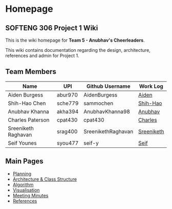 # Homepage

## SOFTENG 306 Project 1 Wiki

This is the wiki homepage for **Team 5 - Anubhav's Cheerleaders**.

This wiki contains documentation regarding the design, architecture, references and admin for Project 1.

## Team Members

| Name                | UPI     | Github Username    | Work Log                              |
| ------------------- | ------- | ------------------ | ------------------------------------- |
| Aiden Burgess       | abur970 | AidenBurgess       | [Aiden](work-logs/Aiden.md)           |
| Shih-Hao Chen       | sche779 | sammochen          | [Shih-Hao](work-logs/Shih-Hao.md)     |
| Anubhav Khanna      | akha394 | AnubhavKhanna98    | [Anubhav](work-logs/Anubhav.md)       |
| Charles Paterson    | cpat430 | cpat430            | [Charles](work-logs/Charles.md)       |
| Sreeniketh Raghavan | srag400 | SreenikethRaghavan | [Sreeniketh](work-logs/Sreeniketh.md) |
| Seif Younes         | syou477 | seif-y             | [Seif](work-logs/Seif.md)             |

## Main Pages

- [Planning](Planning.md)
- [Architecture & Class Structure](Architecture.md)
- [Algorithm](Algorithm.md)
- [Visualisation](Visualisation.md)
- [Meeting Minutes](minutes/README.md)
- [References](References.md)
